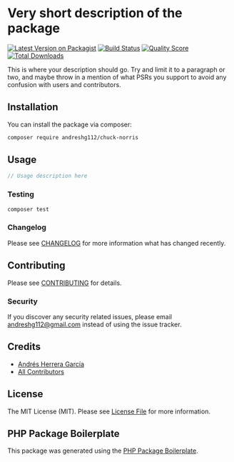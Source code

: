 # Very short description of the package

[![Latest Version on Packagist](https://img.shields.io/packagist/v/andreshg112/chuck-norris.svg?style=flat-square)](https://packagist.org/packages/andreshg112/chuck-norris)
[![Build Status](https://img.shields.io/travis/andreshg112/chuck-norris/master.svg?style=flat-square)](https://travis-ci.org/andreshg112/chuck-norris)
[![Quality Score](https://img.shields.io/scrutinizer/g/andreshg112/chuck-norris.svg?style=flat-square)](https://scrutinizer-ci.com/g/andreshg112/chuck-norris)
[![Total Downloads](https://img.shields.io/packagist/dt/andreshg112/chuck-norris.svg?style=flat-square)](https://packagist.org/packages/andreshg112/chuck-norris)

This is where your description should go. Try and limit it to a paragraph or two, and maybe throw in a mention of what PSRs you support to avoid any confusion with users and contributors.

## Installation

You can install the package via composer:

```bash
composer require andreshg112/chuck-norris
```

## Usage

``` php
// Usage description here
```

### Testing

``` bash
composer test
```

### Changelog

Please see [CHANGELOG](CHANGELOG.md) for more information what has changed recently.

## Contributing

Please see [CONTRIBUTING](CONTRIBUTING.md) for details.

### Security

If you discover any security related issues, please email andreshg112@gmail.com instead of using the issue tracker.

## Credits

- [Andrés Herrera García](https://github.com/andreshg112)
- [All Contributors](../../contributors)

## License

The MIT License (MIT). Please see [License File](LICENSE.md) for more information.

## PHP Package Boilerplate

This package was generated using the [PHP Package Boilerplate](https://laravelpackageboilerplate.com).